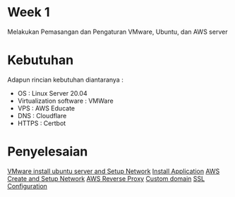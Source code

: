 # Week 1

Melakukan Pemasangan dan Pengaturan VMware, Ubuntu, dan AWS server

# Kebutuhan

Adapun rincian kebutuhan diantaranya :

- OS : Linux Server 20.04
- Virtualization software : VMWare
- VPS : AWS Educate
- DNS : Cloudflare
- HTTPS : Certbot

# Penyelesaian

[VMware install ubuntu server and Setup Network](vmware.md)
[Install Application](application.md)
[AWS Create and Setup Network](setup-server.md)
[AWS Reverse Proxy](reverse-proxy.md)
[Custom domain](custom-domain.md)
[SSL Configuration](ssl.md)
